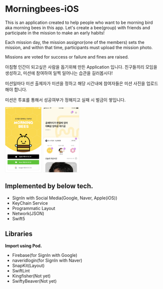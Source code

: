# Morningbees-iOS
This is an application created to help people who want to be morning bird aka morning bees in this app. Let's create a bee(group) with friends and participate in the mission to make an early habits!

Each mission day, the mission assignor(one of the members) sets the mission, and within that time, participants must upload the mission photo.

Missions are voted for success or failure and fines are raised.

아침형 인간이 되고싶은 사람을 돕기위해 만든 Application 입니다. 친구들끼리 모임을 생성하고, 미션에 참여하여 일찍 일어나는 습관을 길러봅시다!

미션일마다 미션 출제자가 미션을 정하고 해당 시간내에 참여자들은 미션 사진을 업로드 해야 합니다.

미션은 투표를 통해서 성공여부가 정해지고 실패 시 벌금이 쌓입니다.

<img src="/ImageForReadMe/SignInView.png" width="120" height="215"> <img src="/ImageForReadMe/MainView.png" width="120" height="215">

## Implemented by below tech.
* SignIn with Social Media(Google, Naver, Apple(iOS))
* KeyChain Service
* Programmatic Layout
* Network(JSON)
* Swift5

## Libraries
**Import using Pod.**

* Firebase(for SignIn with Google)
* naveridlogin(for SignIn with Naver)
* SnapKit(Layout)
* SwiftLint
* Kingfisher(Not yet)
* SwiftyBeaver(Not yet)
